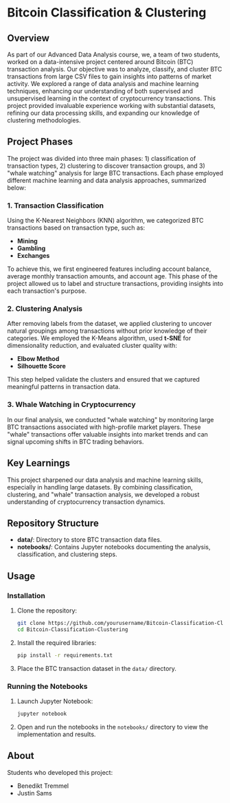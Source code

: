 # Bitcoin Classification & Clustering

## Overview
As part of our Advanced Data Analysis course, we, a team of two students, worked on a data-intensive project centered around Bitcoin (BTC) transaction analysis. Our objective was to analyze, classify, and cluster BTC transactions from large CSV files to gain insights into patterns of market activity. We explored a range of data analysis and machine learning techniques, enhancing our understanding of both supervised and unsupervised learning in the context of cryptocurrency transactions. This project provided invaluable experience working with substantial datasets, refining our data processing skills, and expanding our knowledge of clustering methodologies.

## Project Phases
The project was divided into three main phases: 1) classification of transaction types, 2) clustering to discover transaction groups, and 3) "whale watching" analysis for large BTC transactions. Each phase employed different machine learning and data analysis approaches, summarized below:

### 1. Transaction Classification
Using the K-Nearest Neighbors (KNN) algorithm, we categorized BTC transactions based on transaction type, such as:
- **Mining**
- **Gambling**
- **Exchanges**

To achieve this, we first engineered features including account balance, average monthly transaction amounts, and account age. This phase of the project allowed us to label and structure transactions, providing insights into each transaction's purpose.

### 2. Clustering Analysis
After removing labels from the dataset, we applied clustering to uncover natural groupings among transactions without prior knowledge of their categories. We employed the K-Means algorithm, used **t-SNE** for dimensionality reduction, and evaluated cluster quality with:
- **Elbow Method**
- **Silhouette Score**

This step helped validate the clusters and ensured that we captured meaningful patterns in transaction data.

### 3. Whale Watching in Cryptocurrency
In our final analysis, we conducted "whale watching" by monitoring large BTC transactions associated with high-profile market players. These "whale" transactions offer valuable insights into market trends and can signal upcoming shifts in BTC trading behaviors.

## Key Learnings
This project sharpened our data analysis and machine learning skills, especially in handling large datasets. By combining classification, clustering, and "whale" transaction analysis, we developed a robust understanding of cryptocurrency transaction dynamics.

## Repository Structure
- **data/**: Directory to store BTC transaction data files.
- **notebooks/**: Contains Jupyter notebooks documenting the analysis, classification, and clustering steps.

## Usage
### Installation
1. Clone the repository:
   ```bash
   git clone https://github.com/yourusername/Bitcoin-Classification-Clustering.git
   cd Bitcoin-Classification-Clustering
   ```
2. Install the required libraries:
   ```bash
   pip install -r requirements.txt
   ```
3. Place the BTC transaction dataset in the `data/` directory.

### Running the Notebooks
1. Launch Jupyter Notebook:
   ```bash
   jupyter notebook
   ```
2. Open and run the notebooks in the `notebooks/` directory to view the implementation and results.

## About
Students who developed this project:
- Benedikt Tremmel
- Justin Sams
